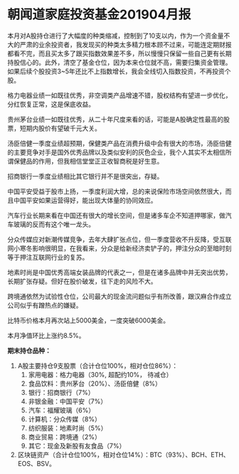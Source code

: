 # 朝闻道家庭投资基金201904月报

本月对A股持仓进行了大幅度的种类缩减，控制到了10支以内，作为一个资金量不大的严肃的业余投资者，我发现买的种类太多精力根本顾不过来，可能连定期财报都看不完，而且买太多了跟买指数效果差不多，所以慢慢只保留一些自己更有长期持股信心的。此外，清空了基金仓位，因为本来仓位就不高，需要归集资金管理。如果后续个股投资3~5年还比不上指数增长，我会全线切入指数投资，不再投资个股。

格力电器业绩一如既往优秀，非空调类产品增速不错，股权结构有望进一步优化，分红恢复正常，这是保底收益。

贵州茅台业绩一如既往优秀，从二十年尺度来看的话，可能是A股确定性最高的股票，短期内股价有望破千元大关。

汤臣倍健一季度业绩超预期，保健类产品在消费升级中会有很大的市场，汤臣倍健的主要竞争对手是国外优秀品牌以及类似安利的灰色企业，我个人其实不太相信所谓保健品的作用，但我相信堂堂正正收智商税是好生意。

招商银行一季度业绩相比其它银行并不是很突出，存疑。

中国平安受益于股市上扬，一季度利润大增，总的来说保险市场空间依然很大，而且中国平安如果运营得好，能出现大体量的协同效应。

汽车行业长期来看在中国还有很大的增长空间，但是诸多车企不知道押哪家，做汽车玻璃的反而有这个唯一龙头。

分众传媒应对新潮传媒竞争，去年大肆扩张点位，但一季度营收不升反降，受互联网小寒冬影响很明显，在我看来，分众是给新经济卖铲子的，押注分众的至暗时刻等于押注互联网行业的复苏。

地素时尚是中国优秀高端女装品牌的代表之一，但是在诸多品牌中并无突出优势，长期扩张存疑。但好在股价破发，往下走的风险不大。

跨境通依然为试验性仓位，公司最大的现金流问题似乎有所改善，跟汉麻合作成立公司似乎有蹭热点的嫌疑。

比特币价格本月再次站上5000美金，一度突破6000美金。

本月净值环比上涨约8.5%。

**期末持仓品种：**

1. A股主要持仓9支股票（合计仓位100%，相对仓位86%）：
   1. 家用电器：格力电器（30%, 超配约10%， 待减仓）
   2. 食品饮料：贵州茅台（20%）、汤臣倍健（8%）
   3. 银行：招商银行（7%）
   4. 非银金融：中国平安（7%）
   5. 汽车：福耀玻璃（6%）
   6. 计算机：分众传媒（8%）
   9. 纺织服装：地素时尚（5%）
   11. 商业贸易：跨境通（2%）
   12. 其它：现金及新股有友食品（7%）
3. 区块链资产（合计仓位100%，相对仓位14%）：BTC（93%）、BCH、ETH、EOS、BSV。


